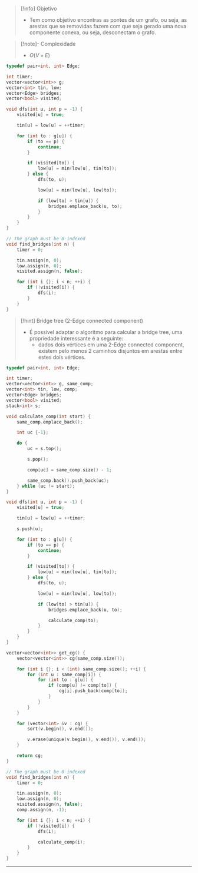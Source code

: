 > [!info] Objetivo
> - Tem como objetivo encontras as pontes de um grafo, ou seja, as arestas que se removidas fazem com que seja gerado uma nova componente conexa, ou seja, desconectam o grafo.

> [!note]- Complexidade
> - $O(V + E)$

```cpp
typedef pair<int, int> Edge;

int timer;
vector<vector<int>> g;
vector<int> tin, low;
vector<Edge> bridges;
vector<bool> visited;

void dfs(int u, int p = -1) {
    visited[u] = true;

    tin[u] = low[u] = ++timer;

    for (int to : g[u]) {
        if (to == p) {
            continue;
        }

        if (visited[to]) {
            low[u] = min(low[u], tin[to]);
        } else {
            dfs(to, u);

            low[u] = min(low[u], low[to]);

            if (low[to] > tin[u]) {
                bridges.emplace_back(u, to);
            }
        }
    }
}

// The graph must be 0-indexed
void find_bridges(int n) {
	timer = 0;

	tin.assign(n, 0);
	low.assign(n, 0);
	visited.assign(n, false);

	for (int i {}; i < n; ++i) {
		if (!visited[i]) {
			dfs(i);
		}
	}
}
```

> [!hint] Bridge tree (2-Edge connected component)
> - É possível adaptar o algoritmo para calcular a bridge tree,  uma propriedade interessante é a seguinte:
> 	- dados dois vértices em uma 2-Edge connected component, existem pelo menos 2 caminhos disjuntos em arestas entre estes dois vértices.

```cpp
typedef pair<int, int> Edge;

int timer;
vector<vector<int>> g, same_comp;
vector<int> tin, low, comp;
vector<Edge> bridges;
vector<bool> visited;
stack<int> s;

void calculate_comp(int start) {
    same_comp.emplace_back();

    int uc {-1};

    do {
        uc = s.top();

        s.pop();

        comp[uc] = same_comp.size() - 1;

        same_comp.back().push_back(uc);
    } while (uc != start);
}

void dfs(int u, int p = -1) {
    visited[u] = true;

    tin[u] = low[u] = ++timer;

    s.push(u);

    for (int to : g[u]) {
        if (to == p) {
            continue;
        }

        if (visited[to]) {
            low[u] = min(low[u], tin[to]);
        } else {
            dfs(to, u);

            low[u] = min(low[u], low[to]);

            if (low[to] > tin[u]) {
                bridges.emplace_back(u, to);

                calculate_comp(to);
            }
        }
    }
}

vector<vector<int>> get_cg() {
    vector<vector<int>> cg(same_comp.size());

    for (int i {}; i < (int) same_comp.size(); ++i) {
		for (int u : same_comp[i]) {
			for (int to : g[u]) {
				if (comp[u] != comp[to]) {
					cg[i].push_back(comp[to]);
				}
			}
		}
	}

    for (vector<int> &v : cg) {
        sort(v.begin(), v.end());

        v.erase(unique(v.begin(), v.end()), v.end());
    }

    return cg;
}

// The graph must be 0-indexed
void find_bridges(int n) {
	timer = 0;

	tin.assign(n, 0);
	low.assign(n, 0);
	visited.assign(n, false);
    comp.assign(n, -1);

	for (int i {}; i < n; ++i) {
		if (!visited[i]) {
			dfs(i);

            calculate_comp(i);
		}
	}
}
```

---